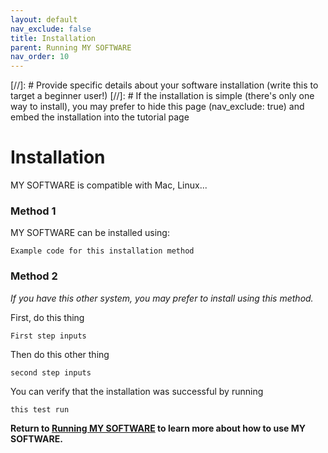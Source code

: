 ```yaml
---
layout: default
nav_exclude: false
title: Installation
parent: Running MY SOFTWARE
nav_order: 10
---
```


[//]: # Provide specific details about your software installation (write this to target a beginner user!)
[//]: # If the installation is simple (there's only one way to install), you may prefer to hide this page (nav_exclude: true) and embed the installation into the tutorial page

# Installation
MY SOFTWARE is compatible with Mac, Linux...

### Method 1

MY SOFTWARE can be installed using:
``` 
Example code for this installation method
```

### Method 2
*If you have this other system, you may prefer to install using this method.* 

First, do this thing
```
First step inputs
```

Then do this other thing
```
second step inputs
```

You can verify that the installation was successful by running 
```
this test run
```


**Return to [Running MY SOFTWARE](./) to learn more about how to use MY SOFTWARE.**
